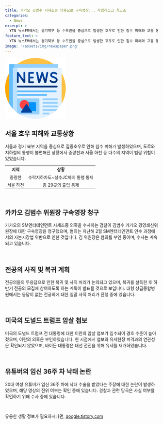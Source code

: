 ```yaml
---
title: 카카오 김범수 시세조종 의혹으로 구속영장... 사법리스크 최고조
categories:
  - News
excerpt: >
  YTN 뉴스FM에서는 경기북부 등 수도권을 중심으로 발생한 호우로 인한 침수 피해와 교통 통제 상황을 전달했습니다. 또한, 카카오 김범수 경영쇄신위원장에 대한 구속영장 청구와 전공의 결원 문제, 이란의 트럼프 대통령 암살 계획 의혹 등 국내외 다양한 이슈를 다루었습니다. 논란이 된 유튜브 영상으로 인한 낙태 수술 관련 사건까지 포함하여 다양한 소식을 전달했습니다. 
feature_text: >
  YTN 뉴스FM에서는 경기북부 등 수도권을 중심으로 발생한 호우로 인한 침수 피해와 교통 통제 상황을 전달했습니다. 또한, 카카오 김범수 경영쇄신위원장에 대한 구속영장 청구와 전공의 결원 문제, 이란의 트럼프 대통령 암살 계획 의혹 등 국내외 다양한 이슈를 다루었습니다. 논란이 된 유튜브 영상으로 인한 낙태 수술 관련 사건까지 포함하여 다양한 소식을 전달했습니다. 
image: '/assets/img/newspaper.png'
---
```


<p><img src="/assets/img/newspaper.png" alt="kimp 속보" /></p>

<h2 data-ke-size="size26">서울 호우 피해와 교통상황</h2>

<p data-ke-size="size16">서울과 경기 북부 지역을 중심으로 집중호우로 인해 침수 피해가 발생하였으며, 도로와 지하철의 통행이 불편해진 상황에서 중랑천과 서울 하천 등 다수의 지역이 범람 위험이 있었습니다.</p>

<table>
  <tr>
    <td style="text-align: center; height: 17px;"><b>지역</b></td>
    <td style="text-align: center; height: 17px;"><b>상황</b></td>
  </tr>
  <tr>
    <td style="text-align: center; height: 17px;">중랑천</td>
    <td style="text-align: center; height: 17px;">수락지하차도~성수JC까지 통행 통제</td>
  </tr>
  <tr>
    <td style="text-align: center; height: 17px;">서울 하천</td>
    <td style="text-align: center; height: 17px;">총 29곳의 출입 통제</td>
  </tr>
</table>

<p data-ke-size="size16">&nbsp;</p>

<h2 data-ke-size="size26">카카오 김범수 위원장 구속영장 청구</h2>

<p data-ke-size="size16">카카오의 SM엔터테인먼트 시세조종 의혹을 수사하는 검찰이 김범수 카카오 경영쇄신위원장에 대한 구속영장을 청구했으며, 혐의는 지난해 2월 SM엔터테인먼트 인수 과정에서의 자본시장법 위반으로 인한 것입니다. 김 위원장은 혐의를 부인 중이며, 수사는 계속되고 있습니다.</p>

<p data-ke-size="size16">&nbsp;</p>

<h2 data-ke-size="size26">전공의 사직 및 복귀 계획</h2>

<p data-ke-size="size16">전공의들의 무응답으로 인한 복귀 및 사직 처리가 논의되고 있으며, 복귀를 설득한 후 하반기 전공의 모집에 참여하도록 하는 계획이 발표될 것으로 보입니다. 대형 상급종합병원에서는 응답이 없는 전공의에 대한 일괄 사직 처리가 진행 중에 있습니다.</p>

<p data-ke-size="size16">&nbsp;</p>

<h2 data-ke-size="size26">미국의 도널드 트럼프 암살 첩보</h2>

<p data-ke-size="size16">미국의 도널드 트럼프 전 대통령에 대한 이란의 암살 첩보가 입수되어 경호 수준이 높아졌으며, 이란의 의혹은 부인하였습니다. 현 시점에서 첩보와 유세현장 피격과의 연관성은 확인되지 않았으며, 바이든 대통령은 대선 전진을 위해 유세를 재개하였습니다.</p>

<p data-ke-size="size16">&nbsp;</p>

<h2 data-ke-size="size26">유튜버의 임신 36주 차 낙태 논란</h2>

<p data-ke-size="size16">20대 여성 유튜버가 임신 36주 차에 낙태 수술을 받았다는 주장에 대한 논란이 발생하였으며, 해당 영상의 진위 여부는 확인 중에 있습니다. 경찰과 관련 당국은 사실 여부를 확인하기 위해 수사 중에 있습니다.</p>

<p data-ke-size="size16">&nbsp;</p>
유용한 생활 정보가 필요하시다면, <a href="https://qoogle.tistory.com" rel="dofollow">qoogle.tistory.com</a>


